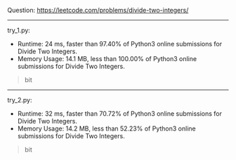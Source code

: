 Question: https://leetcode.com/problems/divide-two-integers/

---

try_1.py:
* Runtime: 24 ms, faster than 97.40% of Python3 online submissions for Divide Two Integers.
* Memory Usage: 14.1 MB, less than 100.00% of Python3 online submissions for Divide Two Integers.

> bit

---

try_2.py:
* Runtime: 32 ms, faster than 70.72% of Python3 online submissions for Divide Two Integers.
* Memory Usage: 14.2 MB, less than 52.23% of Python3 online submissions for Divide Two Integers.

> bit
